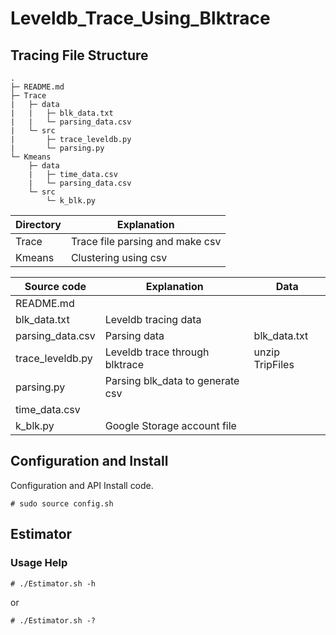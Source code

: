 # Leveldb_Trace_Using_Blktrace

## Tracing File Structure

```
.
├─ README.md
├─ Trace
|   ├─ data
|   |   ├─ blk_data.txt
|   |   └─ parsing_data.csv
|   └─ src
|       ├─ trace_leveldb.py
|       └─ parsing.py
└─ Kmeans
    ├─ data
    |   ├─ time_data.csv
    |   └─ parsing_data.csv
    └─ src
        └─ k_blk.py
```

|Directory|Explanation|
|---------|-----------|
|Trace| Trace file parsing and make csv |
|Kmeans| Clustering using csv |


|Source code|Explanation|Data|
|----|-----------|------|
|README.md|||
|blk_data.txt| Leveldb tracing data ||
|parsing_data.csv| Parsing data |blk_data.txt|
|trace_leveldb.py| Leveldb trace through blktrace |unzip TripFiles|
|parsing.py| Parsing blk_data to generate csv ||
|time_data.csv|  ||
|k_blk.py| Google Storage account file ||


## Configuration and Install

Configuration and API Install code.

	# sudo source config.sh


## Estimator

### Usage Help
	
	# ./Estimator.sh -h

or

	# ./Estimator.sh -?
